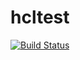 hcltest
====================

[![Build Status](https://secure.travis-ci.org/bennofs/hcltest.png?branch=master)](http://travis-ci.org/bennofs/hcltest)


